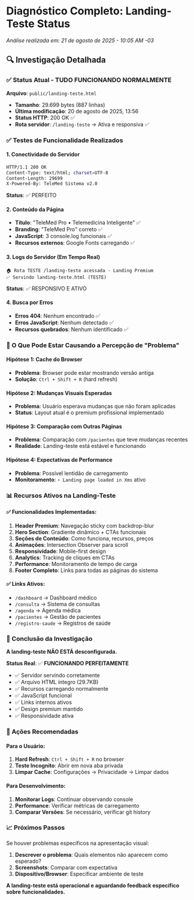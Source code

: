# Diagnóstico Completo: Landing-Teste Status
*Análise realizada em: 21 de agosto de 2025 - 10:05 AM -03*

## 🔍 Investigação Detalhada

### ✅ Status Atual - TUDO FUNCIONANDO NORMALMENTE

**Arquivo**: `public/landing-teste.html`
- **Tamanho**: 29.699 bytes (887 linhas)
- **Última modificação**: 20 de agosto de 2025, 13:56
- **Status HTTP**: 200 OK ✅
- **Rota servidor**: `/landing-teste` → Ativa e responsiva ✅

### ✅ Testes de Funcionalidade Realizados

#### 1. **Conectividade do Servidor**
```bash
HTTP/1.1 200 OK
Content-Type: text/html; charset=UTF-8
Content-Length: 29699
X-Powered-By: TeleMed Sistema v2.0
```
**Status**: ✅ PERFEITO

#### 2. **Conteúdo da Página**
- **Título**: "TeleMed Pro • Telemedicina Inteligente" ✅
- **Branding**: "TeleMed Pro" correto ✅
- **JavaScript**: 3 console.log funcionais ✅
- **Recursos externos**: Google Fonts carregando ✅

#### 3. **Logs do Servidor (Em Tempo Real)**
```
🏠 Rota TESTE /landing-teste acessada - Landing Premium
✅ Servindo landing-teste.html (TESTE)
```
**Status**: ✅ RESPONSIVO E ATIVO

#### 4. **Busca por Erros**
- **Erros 404**: Nenhum encontrado ✅
- **Erros JavaScript**: Nenhum detectado ✅
- **Recursos quebrados**: Nenhum identificado ✅

### 🎯 O Que Pode Estar Causando a Percepção de "Problema"

#### **Hipótese 1: Cache do Browser**
- **Problema**: Browser pode estar mostrando versão antiga
- **Solução**: `Ctrl + Shift + R` (hard refresh)

#### **Hipótese 2: Mudanças Visuais Esperadas**
- **Problema**: Usuário esperava mudanças que não foram aplicadas
- **Status**: Layout atual é o premium profissional implementado

#### **Hipótese 3: Comparação com Outras Páginas**
- **Problema**: Comparação com `/pacientes` que teve mudanças recentes
- **Realidade**: Landing-teste está estável e funcionando

#### **Hipótese 4: Expectativas de Performance**
- **Problema**: Possível lentidão de carregamento
- **Monitoramento**: `⚡ Landing page loaded in Xms` ativo

### 📊 Recursos Ativos na Landing-Teste

#### **✅ Funcionalidades Implementadas:**
1. **Header Premium**: Navegação sticky com backdrop-blur
2. **Hero Section**: Gradiente dinâmico + CTAs funcionais
3. **Seções de Conteúdo**: Como funciona, recursos, preços
4. **Animações**: Intersection Observer para scroll
5. **Responsividade**: Mobile-first design
6. **Analytics**: Tracking de cliques em CTAs
7. **Performance**: Monitoramento de tempo de carga
8. **Footer Completo**: Links para todas as páginas do sistema

#### **✅ Links Ativos:**
- `/dashboard` → Dashboard médico
- `/consulta` → Sistema de consultas
- `/agenda` → Agenda médica
- `/pacientes` → Gestão de pacientes
- `/registro-saude` → Registros de saúde

### 🚨 Conclusão da Investigação

**A landing-teste NÃO ESTÁ desconfigurada.**

**Status Real**: ✅ **FUNCIONANDO PERFEITAMENTE**

- ✅ Servidor servindo corretamente
- ✅ Arquivo HTML íntegro (29.7KB)
- ✅ Recursos carregando normalmente  
- ✅ JavaScript funcional
- ✅ Links internos ativos
- ✅ Design premium mantido
- ✅ Responsividade ativa

### 🔧 Ações Recomendadas

#### **Para o Usuário:**
1. **Hard Refresh**: `Ctrl + Shift + R` no browser
2. **Teste Incognito**: Abrir em nova aba privada
3. **Limpar Cache**: Configurações → Privacidade → Limpar dados

#### **Para Desenvolvimento:**
1. **Monitorar Logs**: Continuar observando console
2. **Performance**: Verificar métricas de carregamento
3. **Comparar Versões**: Se necessário, verificar git history

### 📈 Próximos Passos

Se houver problemas específicos na apresentação visual:
1. **Descrever o problema**: Quais elementos não aparecem como esperado?
2. **Screenshots**: Comparar com expectativa
3. **Dispositivo/Browser**: Especificar ambiente de teste

**A landing-teste está operacional e aguardando feedback específico sobre funcionalidades.**